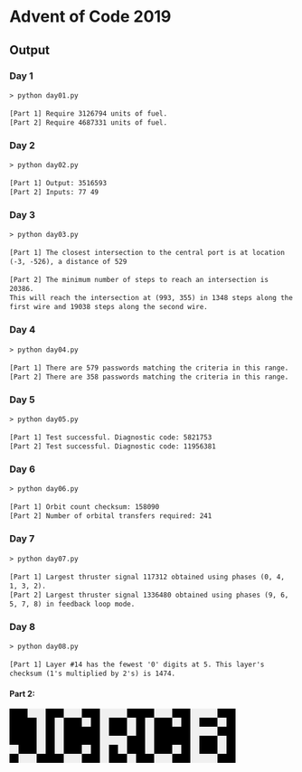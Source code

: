 # Advent of Code 2019

## Output

### Day 1
```
> python day01.py

[Part 1] Require 3126794 units of fuel.
[Part 2] Require 4687331 units of fuel.
```

### Day 2
```
> python day02.py

[Part 1] Output: 3516593
[Part 2] Inputs: 77 49
```

### Day 3
```
> python day03.py

[Part 1] The closest intersection to the central port is at location (-3, -526), a distance of 529

[Part 2] The minimum number of steps to reach an intersection is 20386.
This will reach the intersection at (993, 355) in 1348 steps along the first wire and 19038 steps along the second wire.
```

### Day 4
```
> python day04.py

[Part 1] There are 579 passwords matching the criteria in this range.
[Part 2] There are 358 passwords matching the criteria in this range.
```

### Day 5
```
> python day05.py

[Part 1] Test successful. Diagnostic code: 5821753
[Part 2] Test successful. Diagnostic code: 11956381
```

### Day 6
```
> python day06.py

[Part 1] Orbit count checksum: 158090
[Part 2] Number of orbital transfers required: 241
```

### Day 7
```
> python day07.py

[Part 1] Largest thruster signal 117312 obtained using phases (0, 4, 1, 3, 2).
[Part 2] Largest thruster signal 1336480 obtained using phases (9, 6, 5, 7, 8) in feedback loop mode.
```

### Day 8
```
> python day08.py

[Part 1] Layer #14 has the fewest '0' digits at 5. This layer's checksum (1's multiplied by 2's) is 1474.
```
#### Part 2:
![Part 2](/day08/day08_output_16x.png)
